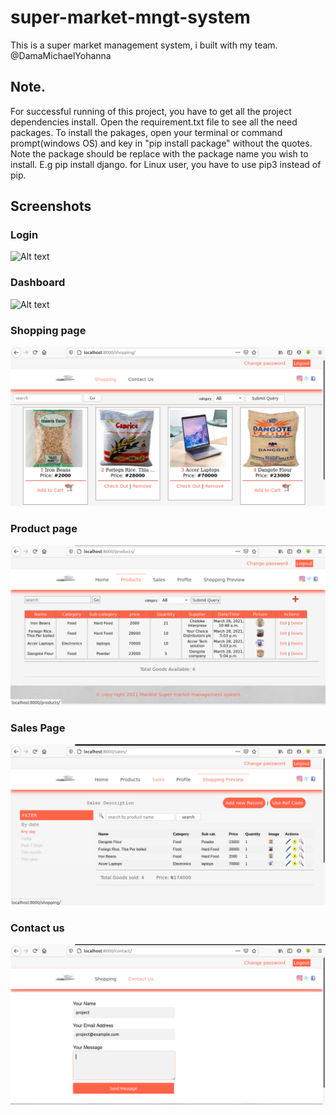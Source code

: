 # super-market-mngt-system
This is a super market management system, i built with my team. @DamaMichaelYohanna

## Note.
For successful running of this project, you have to get all the project dependencies install. Open the requirement.txt file to see all the need packages.
To install the pakages, open your terminal or command prompt(windows OS) and key in "pip install package" without the quotes. Note the package should be replace with the package name you wish to install. E.g pip install django. for Linux user, you have to use pip3 instead of pip.

## Screenshots

### Login
![Alt text](https://github.com/willy001-dama/super-market-mngt-system/blob/main/screenshots/login.png?raw=true "Optional Title")


### Dashboard
![Alt text](https://github.com/willy001-dama/super-market-mngt-system/blob/main/screenshots/admin%20dashboard.png?raw=true "Optional Title")

### Shopping page
![Alt text](/screenshots/shopping%20page.png?raw=true "Optional Title")


### Product page
![Alt text](/screenshots/product%20page.png?raw=true "Optional Title")


### Sales Page
![Alt text](/screenshots/sales%20page.png?raw=true "Optional Title")


### Contact us
![Alt text](/screenshots/contact%20us.png?raw=true "Optional Title")


